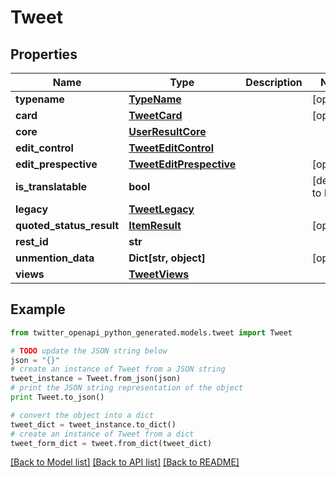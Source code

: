 # Tweet


## Properties
Name | Type | Description | Notes
------------ | ------------- | ------------- | -------------
**typename** | [**TypeName**](TypeName.md) |  | [optional] 
**card** | [**TweetCard**](TweetCard.md) |  | [optional] 
**core** | [**UserResultCore**](UserResultCore.md) |  | 
**edit_control** | [**TweetEditControl**](TweetEditControl.md) |  | 
**edit_prespective** | [**TweetEditPrespective**](TweetEditPrespective.md) |  | [optional] 
**is_translatable** | **bool** |  | [default to False]
**legacy** | [**TweetLegacy**](TweetLegacy.md) |  | 
**quoted_status_result** | [**ItemResult**](ItemResult.md) |  | [optional] 
**rest_id** | **str** |  | 
**unmention_data** | **Dict[str, object]** |  | [optional] 
**views** | [**TweetViews**](TweetViews.md) |  | 

## Example

```python
from twitter_openapi_python_generated.models.tweet import Tweet

# TODO update the JSON string below
json = "{}"
# create an instance of Tweet from a JSON string
tweet_instance = Tweet.from_json(json)
# print the JSON string representation of the object
print Tweet.to_json()

# convert the object into a dict
tweet_dict = tweet_instance.to_dict()
# create an instance of Tweet from a dict
tweet_form_dict = tweet.from_dict(tweet_dict)
```
[[Back to Model list]](../README.md#documentation-for-models) [[Back to API list]](../README.md#documentation-for-api-endpoints) [[Back to README]](../README.md)


